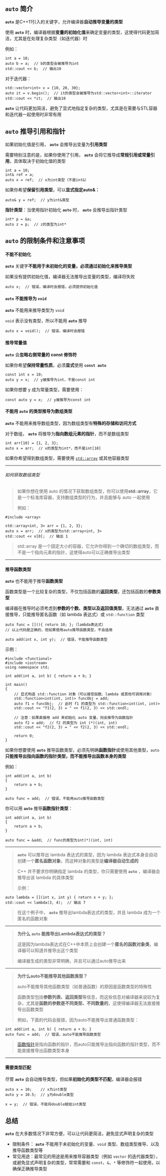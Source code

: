 ## **`auto`** 简介
 **`auto`** 是C++11引入的关键字，允许编译器**自动推导变量的类型**
 
 使用 **`auto`** 时，编译器根据**变量的初始化值**来确定变量的类型，这使得代码更加简洁，尤其是在处理复杂类型（如迭代器）时

例如：

    int a = 10;
    auto b = a;  // b的类型会被推导为int
    std::cout << b;  // 输出10

对于迭代器：

    std::vector<int> v = {10, 20, 30};
    auto it = v.begin();  // it的类型会被推导为std::vector<int>::iterator
    std::cout << *it;  // 输出10

 **`auto`** 让代码更加简洁，避免了显式地指定复杂的类型，尤其是在需要与STL容器和迭代器一起使用时非常有用

## **`auto`** 推导引用和指针
如果初始化值是引用， **`auto`** 会推导出变量为**引用类型**

需要特别注意的是，如果你使用了引用， **`auto`** 会将它推导成**常规引用或常量引用**，具体取决于初始化值的类型

    int a = 10;
    int& ref = a;
    auto x = ref;  // x为int类型（不是int&）

如果你希望**保留引用类型**，可以**显式指定auto&：**

    auto& y = ref;  // y为int&类型

**指针类型**：当使用指针初始化 **`auto`** 时， **`auto`** 会推导出指针类型

    int* p = &a;
    auto z = p;  // z的类型为int*

## **`auto`** 的限制条件和注意事项
#### 不能不初始化
 **`auto`** 关键字**不能用于未初始化的变量，必须通过初始化来推导类型**
 
 如果没有提供初始化值，编译器无法推导出变量的类型，编译将失败

    auto x;  // 错误，编译时会报错，必须提供初始化值

#### **`auto`** 不能推导为 **`void`**
 **`auto`** 不能用来推导类型为 `void`
 
 `void` 表示没有类型，所以不能用 **`auto`** 推导

    auto x = void();  // 错误，编译时会报错

#### 推导常量值
 **`auto`** 会**忽略右侧常量的 const 修饰符**
 
 如果你希望**保持常量性质**，必须**显式**使用 **`const auto`** 

    const int x = 10;
    auto y = x;  // y被推导为int，不是const int

如果你想要 y 成为常量类型，需要使用：

    const auto y = x;  // y被推导为const int

#### 不能用 **`auto`** 的类型推导为数组类型
 **`auto`** 不能用来推导数组类型，因为数组类型有**特殊的存储和访问方式**
 
 对于数组， **`auto`** 将推导为**指向数组元素的指针**，而不是数组类型

    int arr[10] = {1, 2, 3};
    auto x = arr;  // x的类型为int*，而不是int[10]

如果你希望得到数组类型，需要使用 [`std::array`](https://github.com/EthanQC/my-learning-record/blob/main/cpp/STL/array.md) 或其他容器类型

***

###### 如何获取数组类型
>如果你想在使用 auto 的情况下获取数组类型，你可以使用**std::array**，它是一个标准库容器，支持数组类型的行为，并且能够与 auto 一起使用
>
>例如：

    #include <array>

    std::array<int, 3> arr = {1, 2, 3};
    auto x = arr;  // x的类型为std::array<int, 3>
    std::cout << x[0];  // 输出 1
    
>std::array 是一个固定大小的容器，它允许你得到一个确切的数组类型，而不是一个指向元素的指针，这使得auto可以正确推导出类型

***

#### 推导函数类型
 **`auto`** 也不能用于推导**函数类型**
 
 函数类型是一个比较复杂的类型，不仅包括函数的**返回类型**，还包括函数的**参数类型**
 
 编译器在推导时必须考虑到**参数的个数、类型以及返回值类型**，无法通过 **`auto`** 直接推导，只能推导匿名函数（如 lambda 表达式）或 `std::function` 类型

    auto func = [](){ return 10; };（lambda表达式）
    // 以上代码是正确的，但如果使用auto推导函数类型，不会适用

    auto add(int x, int y);  // 错误，不能推导函数类型

示例：

    #include <functional>
    #include <iostream>
    using namespace std;

    int add(int a, int b) { return a + b; }

    int main()
    {
        // 显式构造 std::function 对象（可以接受函数、lambda 或其他可调用对象）
        std::function<int(int, int)> funcObj = add;
        auto f1 = funcObj;  // 此时 f1 的类型为 std::function<int(int, int)>
        std::cout << "f1(2, 3) = " << f1(2, 3) << std::endl;
        
        // 注意：如果直接用 add 来初始化 auto 变量，则会推导为函数指针
        auto f2 = add;  // f2 的类型为 int (*)(int, int)
        std::cout << "f2(2, 3) = " << f2(2, 3) << std::endl;
        
        return 0;
    }

如果你想要使用 **`auto`** 推导函数类型，必须先明确**函数指针**或使用其他类型，`auto` **只能推导出指向函数的指针类型，而不能推导出函数本身的类型**

例如：

    int add(int a, int b)
    {
        return a + b;
    }

    auto func = add;  // 错误，不能用auto推导函数类型

你可以用 **`auto`** 推导**函数指针类型**：

    int add(int a, int b)
    {
        return a + b;
    }

    auto func = &add;  // func的类型为int(*)(int, int)

***

> **`auto`** 可以推导出 lambda 表达式的类型，因为 lambda 表达式本身会自动创建一个**匿名函数对象**，而这种对象的类型是**编译器自动生成的**
>
>C++ 并不要求你明确指定 lambda 的类型，你只需要使用 **`auto`** ，编译器会推导出该 lambda 的具体类型
>
>示例：

    auto lambda = [](int x, int y) { return x + y; };
    std::cout << lambda(3, 4);  // 输出 7

>在这个例子中， **`auto`** 推导出lambda表达式的类型，并且 lambda 成为一个匿名的函数对象

***

>**为什么 `auto` 能推导出Lambda表达式的类型？**
>
>这是因为lambda表达式在C++中本质上会创建一个**匿名的函数对象类**，编译器可以知道并推导出这个类型
>
>编译器生成的类型非常明确，并且可以通过auto推导出来

***

>**为什么auto不能推导其他函数类型？**
>
>auto不能推导其他函数类型（如普通函数）的原因是函数类型的特殊性
>
>函数类型包括**参数列表、返回类型**等信息，而这些信息对编译器来说较为复杂，尤其是**函数的参数是不同类型、不同数量的**，这使得编译器无法直接推导出函数类型
>
>例如，下面的代码会报错，因为auto不能推导出普通函数类型：

    int add(int a, int b) { return a + b; }
    auto func = add;  // 错误，auto不能推导函数类型

>[函数指针](https://github.com/EthanQC/my-learning-record/blob/main/cpp/copy-and-move-objects/function's-pointer.md#函数指针)是指向函数的指针，而auto只能推导出指向函数的指针类型，而不能直接推导出函数类型本身

***

#### 需要类型匹配
尽管 **`auto`** 会自动推导类型，但如果**初始化的类型不匹配**，编译器会报错

    auto x = 10;    // x为int类型
    auto y = 10.5;  // y为double类型

    x = y;  // 错误，不能将double赋给int类型

## 总结
 **`auto`** 在大多数情况下非常方便，可以让代码更简洁，避免显式声明复杂的类型

* 限制条件： **`auto`** 不能用于未初始化的变量、`void` 类型、数组类型推导、以及推导函数类型等
* 常见用途：最常见的用途是用来推导容器类型（例如 `vector` 的迭代器类型），或避免显式声明复杂的类型，常常需要和 `const`、`&`、`*` 等修饰符一起使用，以确保正确推导类型